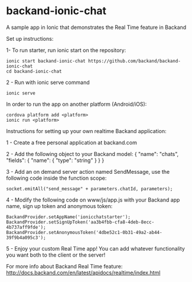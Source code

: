 # backand-ionic-chat
A sample app in Ionic that demonstrates the Real Time feature in Backand

Set up instructions:

1- To run starter, run ionic start on the repository:

    ionic start backand-ionic-chat https://github.com/backand/backand-ionic-chat
    cd backand-ionic-chat

2 - Run with ionic serve command

    ionic serve
	
In order to run the app on another platform (Android/iOS):

	cordova platform add <platform>
	ionic run <platform>

Instructions for setting up your own realtime Backand application:

1 - Create a free personal application at backand.com

2 - Add the following object to your Backand model:
	{
		"name": "chats",
		"fields": {
		  "name": {
			"type": "string"
		  }
		}
	}
	
3 - Add an on demand server action named SendMessage, use the following code inside the function scope:

	socket.emitAll("send_message" + parameters.chatId, parameters);
	
4 - Modify the following code on www/js/app.js with your Backand app name, sign up token and anonymous token:

	BackandProvider.setAppName('ionicchatstarter');
    BackandProvider.setSignUpToken('aa3b4fbb-cfa8-4deb-8ecc-4b737aff9fde');
    BackandProvider.setAnonymousToken('4dbe52c1-0b31-49a2-ab44-39f9b4a095c3');
	
5 - Enjoy your custom Real Time app! You can add whatever functionality you want both to the client or the server!

For more info about Backand Real Time feature:
http://docs.backand.com/en/latest/apidocs/realtime/index.html
